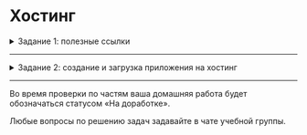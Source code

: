 # Хостинг

<details>
<summary>Задание 1: полезные ссылки</summary>

## Задание 1: полезные ссылки

На занятии упоминались различные инструменты. Рекомендуем ознакомиться с их документацией,
чтобы знать, где искать ответы на возникающие в процессе работы вопросы:

- [веб-сервер nginx](https://nginx.org/ru/),
- [веб-сервер apache](https://httpd.apache.org/),
- [встроенный в PHP веб-сервер](https://www.php.net/manual/ru/features.commandline.webserver.php),
- [деплой PHP-приложения на Heroku](https://devcenter.heroku.com/articles/getting-started-with-php).

В задании не надо ничего отправлять на проверку, но ознакомление с этой документацией поможет в дальнейшей работе с PHP.

</details>

---

<details>

<summary>Задание 2: создание и загрузка приложения на хостинг</summary>

## Задание 2: создание и загрузка приложения на хостинг

### Описание

Давайте создадим и загрузим простое приложение на хостинг Timeweb, сделав его общедоступным. Мы используем сервис Timeweb в связи с ограничениями по работе хостинга Heroku.

В виде решения задания присылайте ссылку на репозиторий с кодом в GitHub
или другом хранилище репозиториев и URL на вашу работу.

### Техническое задание

1. Заведите публичный репозиторий на GitHub для этой работы.
1. Скачайте [шаблон приложения](https://github.com/netology-code/php-heroku-template-simple/archive/master.zip).
1. Создайте файл `index.php`, который будет через `include` подключать и отображать HTML-код, содержащий:
   - информацию о вас как об авторе,
   - форму, отправляющую данные в `post.php` с текстовым полем, подразумевающим ввод имени пользователя.
1. Рядом создайте PHP-файл `post.php`, который будет принимать формы,
   сохранять имя пользователя в сессию и перенаправлять браузер обратно на `index.php`.
1. Теперь вернитесь в `index.php` и добавьте проверку. Если внутри сессии существует
   непустая переменная с именем пользователя, то просто поприветствуйте пользователя,
   не отображая форму, и разместите ссылку на скрипт `exit.php`.
   Иначе отобразите форму как было раньше.
1. В скрипте `exit.php` очищайте переменную сессию, содержащую имя пользователя,
   и перенаправляйте браузер обратно на `index.php`.
1. Загрузите работу на хостинг, используя [инструкцию](https://github.com/netology-code/bphp-2-homeworks/blob/master/008-heroku/TimeWeb%20-%20%D1%80%D0%B0%D0%B7%D0%B2%D0%B5%D1%80%D1%82%D1%8B%D0%B2%D0%B0%D0%BD%D0%B8%D0%B5%20%D0%BF%D1%80%D0%B8%D0%BB%D0%BE%D0%B6%D0%B5%D0%BD%D0%B8%D1%8F%20%D0%BD%D0%B0%20%D1%85%D0%BE%D1%81%D1%82%D0%B8%D0%BD%D0%B3%D0%B5.pdf).

В результате должен получиться простой сайт, запоминающий имя пользователя — это почти как авторизация,
осталось только проверить пароль — и позволяющий выйти, завершив сессию и забыв имя пользователя.

</details>

---

Во время проверки по частям ваша домашняя работа будет обозначаться статусом «На доработке».

Любые вопросы по решению задач задавайте в чате учебной группы.
